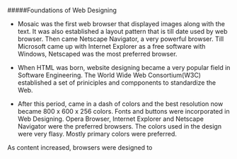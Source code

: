 #####Foundations of Web Designing

+ Mosaic was the first web browser that displayed images along with the text. It was also established a layout pattern that is till date used by web browser. Then came Netscape Navigator, a very powerful browser. Till Microsoft came up with Internet Explorer as a free software with Windows, Netscaped was the most preferred browser. 

+ When HTML was born, website designing became a very popular field in Software Engineering. The World Wide Web Consortium(W3C) established a set of priniciples and compponents to standardize the Web. 

+ After this period, came in a dash of colors and the best resolution now became 800 x 600 x 256 colors. Fonts and buttons were incorporated in Web Designing. Opera Browser, Internet Explorer and Netscape Navigator were the preferred browsers. The colors used in the design were very flasy. Mostly primary colors were preferred. 

As content increased, browsers were designed to 
